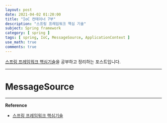 ```yaml
---
layout: post
date: 2021-04-02 01:20:00
title: "IoC 컨테이너 7부"
description: "스프링 프레임워크 핵심 기술"
subject: Spring framework
category: [ spring ]
tags: [ spring, IoC, MessageSource, ApplicationContext ]
use_math: true
comments: true
---
```


[스프링 프레임워크 핵심기술](https://www.inflearn.com/course/spring-framework_core/dashboard)을 공부하고 정리하는 포스트입니다.

---

# MessageSource



---
**Reference**
+ [스프링 프레임워크 핵심기술](https://www.inflearn.com/course/spring-framework_core/dashboard)
